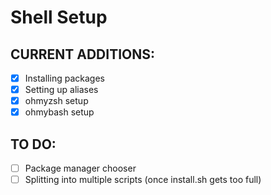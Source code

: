# Shell Setup
## CURRENT ADDITIONS:
- [x] Installing packages  
- [x] Setting up aliases  
- [x] ohmyzsh setup  
- [x] ohmybash setup  

## TO DO:  
- [ ] Package manager chooser  
- [ ] Splitting into multiple scripts (once install.sh gets too full)  

